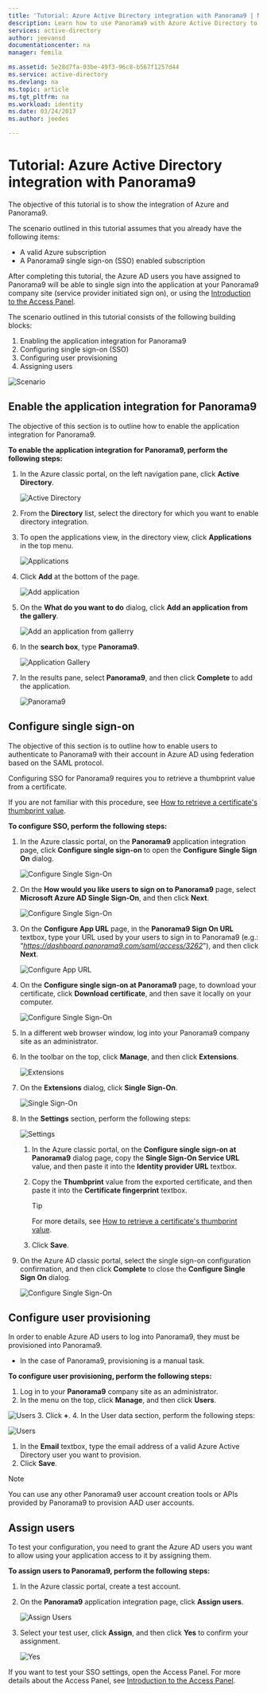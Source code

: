 ```yaml
---
title: 'Tutorial: Azure Active Directory integration with Panorama9 | Microsoft Docs'
description: Learn how to use Panorama9 with Azure Active Directory to enable single sign-on, automated provisioning, and more!
services: active-directory
author: jeevansd
documentationcenter: na
manager: femila

ms.assetid: 5e28d7fa-03be-49f3-96c8-b567f1257d44
ms.service: active-directory
ms.devlang: na
ms.topic: article
ms.tgt_pltfrm: na
ms.workload: identity
ms.date: 03/24/2017
ms.author: jeedes

---
```

# Tutorial: Azure Active Directory integration with Panorama9
The objective of this tutorial is to show the integration of Azure and Panorama9.  

The scenario outlined in this tutorial assumes that you already have the following items:

* A valid Azure subscription
* A Panorama9 single sign-on (SSO) enabled subscription

After completing this tutorial, the Azure AD users you have assigned to Panorama9 will be able to single sign into the application at your Panorama9 company site (service provider initiated sign on), or using the [Introduction to the Access Panel](active-directory-saas-access-panel-introduction.md).

The scenario outlined in this tutorial consists of the following building blocks:

1. Enabling the application integration for Panorama9
2. Configuring single sign-on (SSO)
3. Configuring user provisioning
4. Assigning users

![Scenario](./media/active-directory-saas-panorama9-tutorial/IC790016.png "Scenario")

## Enable the application integration for Panorama9
The objective of this section is to outline how to enable the application integration for Panorama9.

**To enable the application integration for Panorama9, perform the following steps:**

1. In the Azure classic portal, on the left navigation pane, click **Active Directory**.
   
   ![Active Directory](./media/active-directory-saas-panorama9-tutorial/IC700993.png "Active Directory")
2. From the **Directory** list, select the directory for which you want to enable directory integration.
3. To open the applications view, in the directory view, click **Applications** in the top menu.
   
   ![Applications](./media/active-directory-saas-panorama9-tutorial/IC700994.png "Applications")
4. Click **Add** at the bottom of the page.
   
   ![Add application](./media/active-directory-saas-panorama9-tutorial/IC749321.png "Add application")
5. On the **What do you want to do** dialog, click **Add an application from the gallery**.
   
   ![Add an application from gallerry](./media/active-directory-saas-panorama9-tutorial/IC749322.png "Add an application from gallerry")
6. In the **search box**, type **Panorama9**.
   
   ![Application Gallery](./media/active-directory-saas-panorama9-tutorial/IC790017.png "Application Gallery")
7. In the results pane, select **Panorama9**, and then click **Complete** to add the application.
   
   ![Panorama9](./media/active-directory-saas-panorama9-tutorial/IC790018.png "Panorama9")
   
## Configure single sign-on

The objective of this section is to outline how to enable users to authenticate to Panorama9 with their account in Azure AD using federation based on the SAML protocol.  

Configuring SSO for Panorama9 requires you to retrieve a thumbprint value from a certificate.  

If you are not familiar with this procedure, see [How to retrieve a certificate's thumbprint value](http://youtu.be/YKQF266SAxI).

**To configure SSO, perform the following steps:**

1. In the Azure classic portal, on the **Panorama9** application integration page, click **Configure single sign-on** to open the **Configure Single Sign On** dialog.
   
   ![Configure Single Sign-On](./media/active-directory-saas-panorama9-tutorial/IC790019.png "Configure Single Sign-On")
2. On the **How would you like users to sign on to Panorama9** page, select **Microsoft Azure AD Single Sign-On**, and then click **Next**.
   
   ![Configure Single Sign-On](./media/active-directory-saas-panorama9-tutorial/IC790020.png "Configure Single Sign-On")
3. On the **Configure App URL** page, in the **Panorama9 Sign On URL** textbox, type your URL used by your users to sign in to Panorama9 (e.g.: “*https://dashboard.panorama9.com/saml/access/3262*"), and then click **Next**.
   
   ![Configure App URL](./media/active-directory-saas-panorama9-tutorial/IC790021.png "Configure App URL")
4. On the **Configure single sign-on at Panorama9** page, to download your certificate, click **Download certificate**, and then save it locally on your computer.
   
   ![Configure Single Sign-On](./media/active-directory-saas-panorama9-tutorial/IC790022.png "Configure Single Sign-On")
5. In a different web browser window, log into your Panorama9 company site as an administrator.
6. In the toolbar on the top, click **Manage**, and then click **Extensions**.
   
   ![Extensions](./media/active-directory-saas-panorama9-tutorial/IC790023.png "Extensions")
7. On the **Extensions** dialog, click **Single Sign-On**.
   
   ![Single Sign-On](./media/active-directory-saas-panorama9-tutorial/IC790024.png "Single Sign-On")
8. In the **Settings** section, perform the following steps:
   
   ![Settings](./media/active-directory-saas-panorama9-tutorial/IC790025.png "Settings")
   
   1. In the Azure classic portal, on the **Configure single sign-on at Panorama9** dialog page, copy the **Single Sign-On Service URL** value, and then paste it into the **Identity provider URL** textbox.
   2. Copy the **Thumbprint** value from the exported certificate, and then paste it into the **Certificate fingerprint** textbox.    
   
      >[!TIP]
      >For more details, see [How to retrieve a certificate's thumbprint value](http://youtu.be/YKQF266SAxI).
      > 
      
   3. Click **Save**.
9. On the Azure AD classic portal, select the single sign-on configuration confirmation, and then click **Complete** to close the **Configure Single Sign On** dialog.
   
   ![Configure Single Sign-On](./media/active-directory-saas-panorama9-tutorial/IC790026.png "Configure Single Sign-On")
   
## Configure user provisioning

In order to enable Azure AD users to log into Panorama9, they must be provisioned into Panorama9.  

* In the case of Panorama9, provisioning is a manual task.

**To configure user provisioning, perform the following steps:**
1. Log in to your **Panorama9** company site as an administrator.
2. In the menu on the top, click **Manage**, and then click **Users**.
   
  ![Users](./media/active-directory-saas-panorama9-tutorial/IC790027.png "Users")
3. Click **+**.
4. In the User data section, perform the following steps:
   
  ![Users](./media/active-directory-saas-panorama9-tutorial/IC790028.png "Users")

  1. In the **Email** textbox, type the email address of a valid Azure Active Directory user you want to provision.
  2. Click **Save**.

>[!NOTE]
>You can use any other Panorama9 user account creation tools or APIs provided by Panorama9 to provision AAD user accounts.
>
>

## Assign users
To test your configuration, you need to grant the Azure AD users you want to allow using your application access to it by assigning them.

**To assign users to Panorama9, perform the following steps:**

1. In the Azure classic portal, create a test account.
2. On the **Panorama9** application integration page, click **Assign users**.
   
   ![Assign Users](./media/active-directory-saas-panorama9-tutorial/IC790029.png "Assign Users")
3. Select your test user, click **Assign**, and then click **Yes** to confirm your assignment.
   
   ![Yes](./media/active-directory-saas-panorama9-tutorial/IC767830.png "Yes")

If you want to test your SSO settings, open the Access Panel. For more details about the Access Panel, see [Introduction to the Access Panel](active-directory-saas-access-panel-introduction.md).

